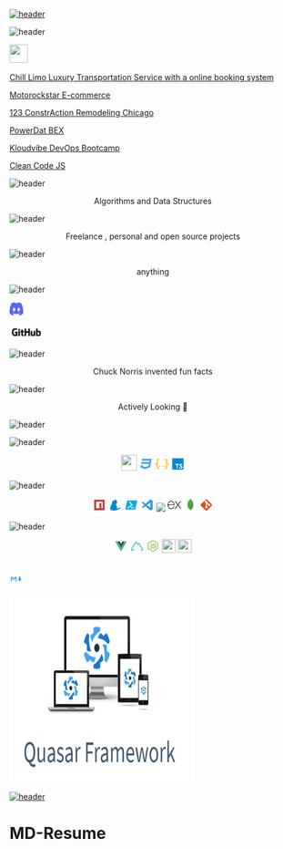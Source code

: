 
[![header](https://capsule-render.vercel.app/api?type=wave&color=gradient&height=300&section=header&text=👋%20Hi%20There,%20I'am%20Andrew,&fontSize=50)](https://github.com/AndrianBalanescu)


![header](https://capsule-render.vercel.app/api?type=rect&color=gradient&height=48&section=footer&text=🔭%20Somem%20of%20my%20projects%20...&fontSize=32)

[<img height="32" width="32" src="https://i.imgur.com/TyyL0MG.png">](https://github.com/AndrianBalanescu/KloudVibe)

[Chill Limo Luxury Transportation Service with a online booking system](https://chilllimo.com)

[Motorockstar E-commerce](https://motorockstar.com)

[123 ConstrAction Remodeling Chicago ](https://123constraction.com)


[PowerDat BEX ](https://github.com/AndrianBalanescu/Power-Dat-Google-Maps-Search-Routing)

[Kloudvibe DevOps Bootcamp](https://github.com/AndrianBalanescu/KloudVibe)

[Clean Code JS](https://github.com/AndrianBalanescu/clean-code-javascript)




  
![header](https://capsule-render.vercel.app/api?type=rect&color=gradient&height=48&section=footer&text=🌱%20I’m%20currently%20learning%20...&fontSize=32)

<p align="center">Algorithms and Data Structures</p>



![header](https://capsule-render.vercel.app/api?type=rect&color=gradient&height=48&section=footer&text=👯%20I’m%20looking%20to%20collaborate%20on%20...&fontSize=32)



<p align="center">Freelance , personal and open source projects</p>





![header](https://capsule-render.vercel.app/api?type=rect&color=gradient&height=48&section=footer&text=💬%20Ask%20me%20about%20...&fontSize=32)


<p align="center">anything</p>




![header](https://capsule-render.vercel.app/api?type=rect&color=gradient&height=48&section=footer&text=📫%20How%20to%20reach%20me:%20...&fontSize=32)

[<img height="24" width="24" href="" src="Assets\Discord.svg">](https://discord.gg/x7hFCFDh)  


[<img  height="24" href="" src="Assets\github.png">](https://github.com/AndrianBalanescu)





![header](https://capsule-render.vercel.app/api?type=rect&color=gradient&height=48&section=footer&text=⚡%20Fun%20fact:%20...&fontSize=32)




<p align="center"> Chuck Norris invented fun facts</p>



![header](https://capsule-render.vercel.app/api?type=rect&color=gradient&height=48&section=footer&text=🔰Job%20Status&fontSize=32)





<p align="center">Actively Looking 👀</p>




![header](https://capsule-render.vercel.app/api?type=rect&color=gradient&height=48&section=footer&text=💻Language%20and%20🧰Tools%20&%20Programming%20Languages&fontSize=32)





![header](https://capsule-render.vercel.app/api?type=rect&color=gradient&height=32&section=footer&text=💻%20Languages&fontSize=24)



<p align="center">

<img height="28" width="28" src="icons\file_type_js_official_icon_130509.ico">
<img height="24" width="24" src="icons\css.svg">



<img height="24" width="24" src="icons\json.svg">
<img height="24" width="24" src="icons\typescript.svg">


</p>



![header](https://capsule-render.vercel.app/api?type=rect&color=gradient&height=32&section=footer&text=🧰%20Tools&fontSize=24)


<p align="center">
<img height="24" width="24" src="icons\npm.svg">
<img height="24" width="24" src="icons\yarn.svg">
<img height="24" width="24" src="icons\powershell.svg">
<img height="24" width="24" src="icons\vscode.svg">
<img height="24"  src="https://supabase.io/new/images/logo-dark.png">
<img height="24"  src="Assets/expressjs.svg">
<img height="24"  src="Assets/mongodb.svg">
<img height="24"  src="icons/git.svg">

</p>





![header](https://capsule-render.vercel.app/api?type=rect&color=gradient&height=32&section=footer&text=🔮%20Frameworks&fontSize=24)


<p align="center">
<img height="24" width="24" src="icons\vue.svg">

<img height="24" width="24" src="icons\nuxt.svg">
<img height="24" width="24" src="icons\nodejs.svg">
<img height="24" width="24" src="https://threejs.org/files/favicon.ico">
<img height="24" width="24" src="https://www.electronjs.org/images/favicon.b7a59262df48d6563400baf5671da548.ico">

<br><img height="24" width="24" src="icons\markdown.svg"><br>
<br><img height="324" width="324" src="icons\quasar.png">
</p>


[![header](https://capsule-render.vercel.app/api?type=wave&color=gradient&height=300&&section=footer&text=Don't%20forget%20to%20check%20out%20my%20repositories&fontSize=35)](https://github.com/AndrianBalanescu?tab=repositories)






# MD-Resume
